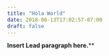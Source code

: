 ```yaml
---
title: "Hola World"
date: 2018-06-13T17:02:57-07:00
draft: false
---
```


**Insert Lead paragraph here.****
